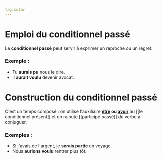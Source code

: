 ```yaml
---
tag:color
---
```

# Emploi du conditionnel passé  
Le **conditionnel passé** peut servir à exprimer un reproche ou un regret.  
### Exemple :
- Tu **aurais pu** nous le dire.  
- Il **aurait voulu** devenir avocat.

# Construction du conditionnel passé
C'est un temps composé : on utilise l'auxiliaire **[être](https://la-conjugaison.nouvelobs.com/du/verbe/etre.php) ou [avoir](https://la-conjugaison.nouvelobs.com/du/verbe/avoir.php)** au [[le conditionnel présent]] et on rajoute [[participe passé]] du verbe à conjuguer.  
### Exemples : 
- Si j'avais de l'argent, je **serais partie** en voyage.  
- Nous **aurions voulu** rentrer plus tôt.